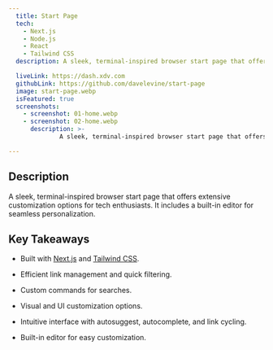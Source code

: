 ```yaml
---
  title: Start Page
  tech:
    - Next.js
    - Node.js
    - React
    - Tailwind CSS
  description: A sleek, terminal-inspired browser start page that offers extensive customization options for tech enthusiasts. It includes a built-in editor for seamless personalization.

  liveLink: https://dash.xdv.com
  githubLink: https://github.com/davelevine/start-page
  image: start-page.webp
  isFeatured: true
  screenshots:
    - screenshot: 01-home.webp
    - screenshot: 02-home.webp
      description: >-
              A sleek, terminal-inspired browser start page that offers extensive customization options for tech enthusiasts. It includes a built-in editor for seamless personalization.

---
```


## Description

A sleek, terminal-inspired browser start page that offers extensive customization options for tech enthusiasts. It includes a built-in editor for seamless personalization.

## Key Takeaways

- Built with [Next.js] and [Tailwind CSS].
- Efficient link management and quick filtering.
- Custom commands for searches.
- Visual and UI customization options.
- Intuitive interface with autosuggest, autocomplete, and link cycling.
- Built-in editor for easy customization.

  [Next.js]: https://nextjs.org/
  [Tailwind CSS]: https://tailwindcss.com/
